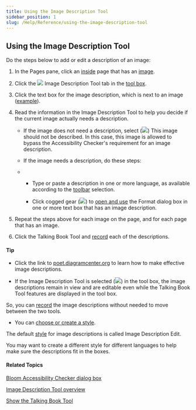```yaml
---
title: Using the Image Description Tool
sidebar_position: 1
slug: /Help/Reference/using-the-image-description-tool
---
```


## Using the Image Description Tool

Do the steps below to add or edit a description of an image:

1.  In the Pages pane, click an [inside](../../../Concepts/Inside_pages.md) page that has an [image](../../../Concepts/Picture.md).
    
2.  Click the ![](/ref-docs-assets/images/Tasks/Edit_tasks/Image_Description_Tool/ImageDescriptionTool_Blue.png) Image Description Tool tab in the [tool box](../../../Concepts/Tool_Box.md).
    
3.  Click the text box for the image description, which is next to an image ([example](Image_Description_Tool_example.md)).
    
4.  Read the information in the Image Description Tool to help you decide if the current image actually needs a description.
    
    -   If the image does not need a description, select (![](/ref-docs-assets/images/SelectedCheckBox.png)) This image should not be described. In this case, this image is allowed to bypass the Accessibility Checker's requirement for an image description.
        
    -   If the image needs a description, do these steps:
        
    -   -   Type or paste a description in one or more language, as available according to the [toolbar](../../../User_Interface/Toolbar/Edit_tab_toolbar.md) selection.
            
        -   Click cogged gear (![](/ref-docs-assets/images/Tasks/Edit_tasks/TextBoxPropertiesStar.png)) to [open and use](../../../User_Interface/Dialog_boxes/Format_dialog_box.md) the Format dialog box in one or more text box that has an image description.
            
5.  Repeat the steps above for each image on the page, and for each page that has an image.
    
6.  Click the Talking Book Tool and [record](../Record_Audio/Using_the_Talking_Book_Tool.md) each of the descriptions.
    

#### Tip

-   Click the link to [poet.diagramcenter.org](https://poet.diagramcenter.org/ "https://poet.diagramcenter.org/") to learn how to make effective image descriptions.
    
-   If the Image Description Tool is selected (![](/ref-docs-assets/images/CheckedBoxMorePane.png)) in the tool box, the image descriptions remain in view and are editable even while the Talking Book Tool features are displayed in the tool box.
    

So, you can [record](../Record_Audio/Using_the_Talking_Book_Tool.md) the image descriptions without needed to move between the two tools.

-   You can [choose or create a style](../../Basic_tasks/Formatting_text/Choose_or_create_a_style.md).
    

The default [style](../../../Concepts/Styles.md) for image descriptions is called Image Description Edit.

You may want to create a different style for different languages to help make sure the descriptions fit in the boxes.

#### Related Topics

[Bloom Accessibility Checker dialog box](../../../User_Interface/Dialog_boxes/Bloom_Accessibility_Checker_dialog_box.md)

[Image Description Tool overview](Image_Description_Tool_overview.md)

[Show the Talking Book Tool](../Record_Audio/Show_the_Talking_Book_Tool.md)